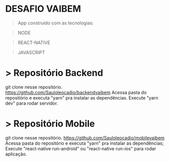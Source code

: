 # DESAFIO VAIBEM

> App construído com as tecnologias:

> NODE

> REACT-NATIVE

> JAVASCRIPT

# > Repositório Backend

git clone nesse repositório. https://github.com/Sauloleocadio/backendvaibem
Acessa pasta do repositório e executa "yarn" pra instalar as dependências.
Execute "yarn dev" para rodar servidor.

# > Repositório Mobile

git clone nesse repositório. https://github.com/Sauloleocadio/mobilevaibem
Acessa pasta do repositório e executa "yarn" pra instalar as dependências;
Execute "react-native run-android" ou "react-native run-ios" para rodar aplicação.

